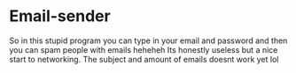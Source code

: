# Email-sender
So in this stupid program you can type in your email and password and then you can spam people with emails heheheh
Its honestly useless but a nice start to networking.
The subject and amount of emails doesnt work yet lol
